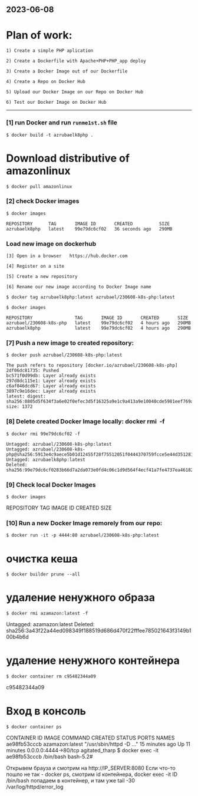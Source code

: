 2023-06-08
------------------------------------------------------------
# Plan of work:

    1) Create a simple PHP aplication

    2) Create a Dockerfile with Apache+PHP+PHP_app deploy

    3) Create a Docker Image out of our Dockerfile

    4) Create a Repo on Docker Hub

    5) Upload our Docker Image on our Repo on Docker Hub

    6) Test our Docker Image on Docker Hub

------------------------------------------------------------
### [1] run Docker and run `runme1st.sh` file

    $ docker build -t azrubaelk8php .
# Download distributive of amazonlinux
    $ docker pull amazonlinux



### [2] check Docker images

    $ docker images

    REPOSITORY      TAG       IMAGE ID       CREATED          SIZE
    azrubaelk8php   latest    99e79dc6cf02   36 seconds ago   290MB


### Load new image on dockerhub

    [3] Open in a browser   https://hub.docker.com

    [4] Register on a site
    
    [5] Create a new repository
    
    [6] Rename our new image according to Docker Image name

    $ docker tag azrubaelk8php:latest azrubael/230608-k8s-php:latest

    $ docker images
    
    REPOSITORY                TAG       IMAGE ID       CREATED       SIZE
    azrubael/230608-k8s-php   latest    99e79dc6cf02   4 hours ago   290MB
    azrubaelk8php             latest    99e79dc6cf02   4 hours ago   290MB


    
### [7] Push a new image to created repository:

    $ docker push azrubael/230608-k8s-php:latest

    The push refers to repository [docker.io/azrubael/230608-k8s-php]
    2df06dc81735: Pushed 
    bc571f0d99db: Layer already exists 
    297d8dc115e1: Layer already exists 
    c6af046dcd67: Layer already exists 
    3897c9e16dec: Layer already exists 
    latest: digest: sha256:0805d5f634f3a6e02f0efec3d5f16325a9e1c9a413a9e10040cde5981eef769a size: 1372

### [8] Delete created Docker Image locally:   docker rmi <IMAGE ID> -f

    $ docker rmi 99e79dc6cf02 -f
    
    Untagged: azrubael/230608-k8s-php:latest
    Untagged: azrubael/230608-k8s-php@sha256:5913e4c9aece5b01d12455f28f75512051f0444370759fcce5e44d351281e102
    Untagged: azrubaelk8php:latest
    Deleted: sha256:99e79dc6cf0283b66d7a2da073e0fd4c06c1d9d564f4ecf41a7fe4737ea46182

    
### [9] Check local Docker Images

    $ docker images

REPOSITORY   TAG       IMAGE ID   CREATED   SIZE


### [10] Run a new Docker Image remorely from our repo:

    $ docker run -it -p 4444:80 azrubael/230608-k8s-php:latest
    
    
    
    
# очистка кеша
    $ docker builder prune --all
# удаление ненужного образа
    $ docker rmi azamazon:latest -f
Untagged: azamazon:latest
Deleted: sha256:3a43f22a44ed098349f188519d686d470f22fffee785021643f3149b100b4b6d
# удаление ненужного контейнера
    $ docker container rm c95482344a09
c95482344a09

    

# Вход в консоль    
    $ docker container ps
CONTAINER ID   IMAGE             COMMAND                  CREATED          STATUS          PORTS                  NAMES
ae98fb53cccb   azamazon:latest   "/usr/sbin/httpd -D …"   15 minutes ago   Up 11 minutes   0.0.0.0:4444->80/tcp   agitated_tharp
    $ docker exec -it ae98fb53cccb /bin/bash
bash-5.2# 


Открывем брауза и смотрим на http://IP_SERVER:8080
    Если что-то пошло не так - 
docker ps, смотрим id контейнера,
docker exec -it ID /bin/bash
    попадаем  в контейнер, и там уже
tail -30 /var/log/httpd/error_log

